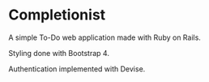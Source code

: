 # Completionist

A simple To-Do web application made with Ruby on Rails.

Styling done with Bootstrap 4.

Authentication implemented with Devise.
